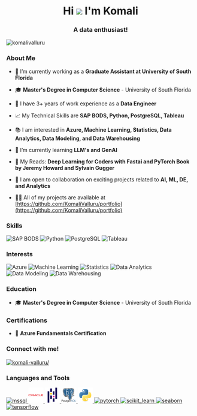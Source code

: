 <h1 align="center">Hi <img src="https://media.giphy.com/media/hvRJCLFzcasrR4ia7z/giphy.gif" width="30px"/> I'm Komali</h1>
<h3 align="center">A data enthusiast!</h3>

<p align="left"> <img src="https://komarev.com/ghpvc/?username=komalivalluru&label=Profile%20views&color=0e75b6&style=flat" alt="komalivalluru" /> </p>

<h3 align="left">About Me</h3>

- 🔭 I’m currently working as a **Graduate Assistant at University of South Florida**

- 🎓 **Master's Degree in Computer Science** - University of South Florida

- 👔 I have 3+ years of work experience as a **Data Engineer**

- 📈 My Technical Skills are **SAP BODS, Python, PostgreSQL, Tableau**

- 📚 I am interested in **Azure, Machine Learning, Statistics, Data Analytics, Data Modeling, and Data Warehousing**

- 🌱 I’m currently learning **LLM's and GenAI**

- 📖 My Reads: **Deep Learning for Coders with Fastai and PyTorch Book by Jeremy Howard and Sylvain Gugger**

- 🤝 I am open to collaboration on exciting projects related to **AI, ML, DE, and Analytics**   

- 👨‍💻 All of my projects are available at [https://github.com/KomaliValluru/portfolio](https://github.com/KomaliValluru/portfolio)

<h3 align="left">Skills</h3>

<p align="left">
  <img src="https://img.shields.io/badge/SAP_BODS-Expert-ff69b4" alt="SAP BODS"/>
  <img src="https://img.shields.io/badge/Python-Expert-blue" alt="Python"/>
  <img src="https://img.shields.io/badge/PostgreSQL-Intermediate-yellow" alt="PostgreSQL"/>
  <img src="https://img.shields.io/badge/Tableau-Intermediate-orange" alt="Tableau"/>
</p>

<h3 align="left">Interests</h3>

<p align="left">
  <img src="https://img.shields.io/badge/Azure-Learning-brightgreen" alt="Azure"/>
  <img src="https://img.shields.io/badge/Machine_Learning-Learning-brightgreen" alt="Machine Learning"/>
  <img src="https://img.shields.io/badge/Statistics-Learning-brightgreen" alt="Statistics"/>
  <img src="https://img.shields.io/badge/Data_Analytics-Learning-brightgreen" alt="Data Analytics"/>
  <img src="https://img.shields.io/badge/Data_Modeling-Learning-brightgreen" alt="Data Modeling"/>
  <img src="https://img.shields.io/badge/Data_Warehousing-Learning-brightgreen" alt="Data Warehousing"/>
</p>

<h3 align="left">Education</h3>

- 🎓 **Master's Degree in Computer Science** - University of South Florida

<h3 align="left">Certifications</h3>

- 📜 **Azure Fundamentals Certification**

<h3 align="left">Connect with me!</h3>

<p align="left">
<a href="https://www.linkedin.com/in/komali-valluru/" target="blank"><img align="center" src="https://raw.githubusercontent.com/rahuldkjain/github-profile-readme-generator/master/src/images/icons/Social/linked-in-alt.svg" alt="komali-valluru/" height="30" width="40" /></a>
</p>

<h3 align="left">Languages and Tools</h3>

<p align="left"> 
  <a href="https://www.microsoft.com/en-us/sql-server" target="_blank" rel="noreferrer"> <img src="https://www.svgrepo.com/show/303229/microsoft-sql-server-logo.svg" alt="mssql" width="40" height="40"/> </a>
  <a href="https://www.oracle.com/" target="_blank" rel="noreferrer"> <img src="https://raw.githubusercontent.com/devicons/devicon/master/icons/oracle/oracle-original.svg" alt="oracle" width="40" height="40"/> </a>
  <a href="https://pandas.pydata.org/" target="_blank" rel="noreferrer"> <img src="https://raw.githubusercontent.com/devicons/devicon/2ae2a900d2f041da66e950e4d48052658d850630/icons/pandas/pandas-original.svg" alt="pandas" width="40" height="40"/> </a>
  <a href="https://www.postgresql.org" target="_blank" rel="noreferrer"> <img src="https://raw.githubusercontent.com/devicons/devicon/master/icons/postgresql/postgresql-original-wordmark.svg" alt="postgresql" width="40" height="40"/> </a>
  <a href="https://www.python.org" target="_blank" rel="noreferrer"> <img src="https://raw.githubusercontent.com/devicons/devicon/master/icons/python/python-original.svg" alt="python" width="40" height="40"/> </a>
  <a href="https://pytorch.org/" target="_blank" rel="noreferrer"> <img src="https://www.vectorlogo.zone/logos/pytorch/pytorch-icon.svg" alt="pytorch" width="40" height="40"/> </a>
  <a href="https://scikit-learn.org/" target="_blank" rel="noreferrer"> <img src="https://upload.wikimedia.org/wikipedia/commons/0/05/Scikit_learn_logo_small.svg" alt="scikit_learn" width="40" height="40"/> </a>
  <a href="https://seaborn.pydata.org/" target="_blank" rel="noreferrer"> <img src="https://seaborn.pydata.org/_images/logo-mark-lightbg.svg" alt="seaborn" width="40" height="40"/> </a>
  <a href="https://www.tensorflow.org" target="_blank" rel="noreferrer"> <img src="https://www.vectorlogo.zone/logos/tensorflow/tensorflow-icon.svg" alt="tensorflow" width="40" height="40"/> </a>
</p>

